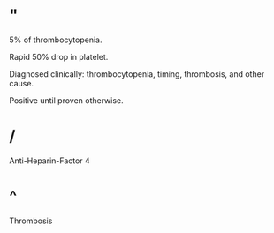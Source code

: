 # "

5% of thrombocytopenia.

Rapid 50% drop in platelet.

Diagnosed clinically: thrombocytopenia, timing, thrombosis, and other cause.

Positive until proven otherwise.

# /

Anti-Heparin-Factor 4

# ^

Thrombosis
